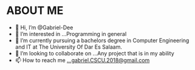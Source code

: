 # ABOUT ME
- 👋 Hi, I’m @Gabriel-Dee
- 👀 I’m interested in ...Programming in general
- 🌱 I’m currently pursuing a bachelors degree in Computer Engineering and IT at The University Of Dar Es Salaam.
- 💞️ I’m looking to collaborate on ...Any project that is in my ability
- 📫 How to reach me ...gabriel.CSCU.2018@gmail.com

<!---
Gee-77/Gee-77 is a ✨ special ✨ repository because its `README.md` (this file) appears on your GitHub profile.
You can click the Preview link to take a look at your changes.
--->
